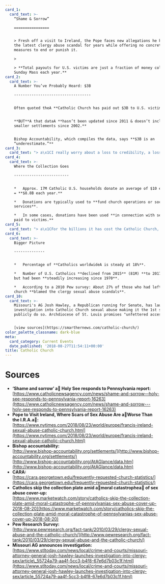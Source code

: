 ```yaml
---
card_1:
  card_text: >-
    “Shame & Sorrow”

    ================


    > Fresh off a visit to Ireland, the Pope faces new allegations he knew about
    the latest clergy abuse scandal for years while offering no concrete
    measures to end or punish it.

    > 

    > **Total payouts for U.S. victims are just a fraction of money collected at
    Sunday Mass each year.**
card_2:
  card_text: >-
    A Number You’ve Probably Heard: $3B

    -----------------------------------


    Often quoted theA **Catholic Church has paid out $3B to U.S. victims.**


    **BUT**A that dataA **hasn’t been updated since 2011 & doesn’t include
    smaller settlements since 2002.**


    Bishop Accountability, which compiles the data, says **$3B is an
    “underestimate.”**
card_3:
  card_text: "> a\x1CI really worry about a loss to credibility, a loss of trust. Therea\x19s no use denying it. We cana\x19t sugarcoat it, this is disastrous.a\x1D\n> \n> Cardinal Timothy Dolan, Archbishop of New York, after a Pennsylvania grand jury report last week showed the church covered up the abuse of 1K+ minors by 300 priests over 70 years."
card_4:
  card_text: >-
    Where the Collection Goes

    -------------------------


    *   Approx. 17M Catholic U.S. households donate an average of $10 each week
    = **$8.8B each year.**

    *   Donations are typically used to **fund church operations or social
    services**.

    *   In some cases, donations have been used **in connection with settlements
    paid to victims.**
card_5:
  card_text: "> a\x1CFor the billions it has cost the Catholic Church, it does not compare to the cost of (traumatic) lives that many have suffered over the years,a\x1D\n> \n> Johnny Vega, who was raped by a priest & deacon at his New Jersey church where he served as an altar boy. He received part of a $5M settlement in 2005 with 2 dozen other victims."
card_6:
  card_text: >-
    Bigger Picture

    --------------


    *   Percentage of **Catholics worldwideA is steady at 18%**.

    *   Number of U.S. Catholics **declined from 2015** (81M) **to 2017** (74M),
    but had been **steadily increasing since 1970**.

    *   According to a 2010 Pew survey: About 27% of those who had left the
    church **blamed the clergy sexual abuse scandals**.
card_10:
  card_text: >-
    Missouri's AG Josh Hawley, a Republican running for Senate, has launched an
    investigation into Catholic Church sexual abuse making it the 1st state to
    publicly do so. Archdiocese of St. Louis promises "unfettered access."


    [view sources](https://smarthernews.com/catholic-church/)
color_palette_classname: dark-blue
meta:
  card_category: Current Events
  date_published: '2018-08-27T11:54:11+00:00'
title: Catholic Church
---
```

Sources
=======

*   **‘Shame and sorrow’ a Holy See responds to Pennsylvania report:**  
    [https://www.catholicnewsagency.com/news/shame-and-sorrow—holy-see-responds-to-pennsylvania-report-16263](https://www.catholicnewsagency.com/news/shame-and-sorrow---holy-see-responds-to-pennsylvania-report-16263)
*   **Pope to Visit Ireland, Where Scars of Sex Abuse Are aWorse Than the I.R.A.a:**  
    [https://www.nytimes.com/2018/08/23/world/europe/francis-ireland-sexual-abuse-catholic-church.html](https://www.nytimes.com/2018/08/23/world/europe/francis-ireland-sexual-abuse-catholic-church.html)
*   **Bishop accountability:**  
    [http://www.bishop-accountability.org/settlements/](http://www.bishop-accountability.org/settlements/)  
    [http://www.bishop-accountability.org/AtAGlance/data.htm](http://www.bishop-accountability.org/AtAGlance/data.htm)
*   **CARA:**  
    [https://cara.georgetown.edu/frequently-requested-church-statistics/](https://cara.georgetown.edu/frequently-requested-church-statistics/)
*   **Catholics skip the collection plate amid amoral catastrophea of sex abuse cover-up:**  
    [https://www.marketwatch.com/story/catholics-skip-the-collection-plate-amid-moral-catastrophe-of-pennsylvanias-sex-abuse-cover-up-2018-08-20](https://www.marketwatch.com/story/catholics-skip-the-collection-plate-amid-moral-catastrophe-of-pennsylvanias-sex-abuse-cover-up-2018-08-20)
*   **Pew Research Survey:**  
    [http://www.pewresearch.org/fact-tank/2010/03/29/clergy-sexual-abuse-and-the-catholic-church/](http://www.pewresearch.org/fact-tank/2010/03/29/clergy-sexual-abuse-and-the-catholic-church/)
*   **Missouri AG announces investigation:**  
    [https://www.stltoday.com/news/local/crime-and-courts/missouri-attorney-general-josh-hawley-launches-investigation-into-clergy-sex/article\_55724a79-aa4f-5cc3-b4f8-67e6d7b03c1f.html](https://www.stltoday.com/news/local/crime-and-courts/missouri-attorney-general-josh-hawley-launches-investigation-into-clergy-sex/article_55724a79-aa4f-5cc3-b4f8-67e6d7b03c1f.html)